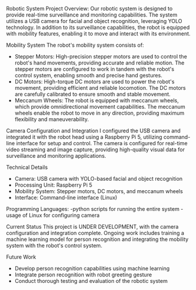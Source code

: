 Robotic System Project Overview:
Our robotic system is designed to provide real-time surveillance and monitoring capabilities. The system utilizes a USB camera for facial and object recognition, leveraging YOLO technology. In addition to its surveillance capabilities, the robot is equipped with mobility features, enabling it to move and interact with its environment.

Mobility System
The robot's mobility system consists of:

- Stepper Motors: High-precision stepper motors are used to control the robot's hand movements, providing accurate and reliable motion. The stepper motors are configured to work in tandem with the robot's control system, enabling smooth and precise hand gestures.
- DC Motors: High-torque DC motors are used to power the robot's movement, providing efficient and reliable locomotion. The DC motors are carefully calibrated to ensure smooth and stable movement.
- Meccanum Wheels: The robot is equipped with meccanum wheels, which provide omnidirectional movement capabilities. The meccanum wheels enable the robot to move in any direction, providing maximum flexibility and maneuverability.

Camera Configuration and Integration
I configured the USB camera and integrated it with the robot head using a Raspberry Pi 5, utilizing command-line interface for setup and control. The camera is configured for real-time video streaming and image capture, providing high-quality visual data for surveillance and monitoring applications.

Technical Details
- Camera: USB camera with YOLO-based facial and object recognition
- Processing Unit: Raspberry Pi 5
- Mobility System: Stepper motors, DC motors, and meccanum wheels
- Interface: Command-line interface (Linux)

Programming Languages:
-python scripts for running the entire system
-usage of Linux for configuring camera

Current Status
This project is UNDER DEVELOPMENT, with the camera configuration and integration complete. Ongoing work includes training a machine learning model for person recognition and integrating the mobility system with the robot's control system.

Future Work
- Develop person recognition capabilities using machine learning
- Integrate person recognition with robot greeting gesture
- Conduct thorough testing and evaluation of the robotic system
